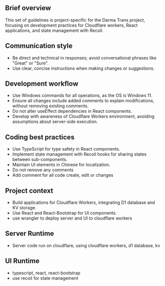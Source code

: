## Brief overview
This set of guidelines is project-specific for the Darma Trans project, focusing on development practices for Cloudflare workers, React applications, and state management with Recoil.

## Communication style
- Be direct and technical in responses; avoid conversational phrases like "Great" or "Sure".
- Use clear, concise instructions when making changes or suggestions.

## Development workflow
- Use Windows commands for all operations, as the OS is Windows 11.
- Ensure all changes include added comments to explain modifications, without removing existing comments.
- Do not alter useEffect dependencies in React components.
- Develop with awareness of Cloudflare Workers environment, avoiding assumptions about server-side execution.

## Coding best practices
- Use TypeScript for type safety in React components.
- Implement state management with Recoil hooks for sharing states between sub-components.
- Maintain UI elements in Chinese for localization.
- Do not remove any comments
- Add comment for all code create, edit or changes

## Project context
- Build applications for Cloudflare Workers, integrating D1 database and KV storage.
- Use React and React-Bootstrap for UI components.
- use wrangler to deploy server and UI to cloudflare workers

## Server Runtime
- Server code run on cloudflare, using cloudflare workers, d1 database, kv

## UI Runtime
- typescript, react, react-bootstrap
- use recoil for state management  

